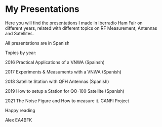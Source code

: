 # My Presentations

Here you will find the presentations I made in Iberradio Ham Fair on different years, related with different topics on RF Measurement, Antennas and Satellites.

All presentations are in Spanish

Topics by year:

  2016 Practical Applications of a VNWA (Spainsh)
  
  2017 Experiments & Measuments with a VNWA (Spanish)
  
  2018 Satellite Station with QFH Antennas (Spanish)
  
  2019 How to setup a Station for QO-100 Satellite (Spanish)
 
  2021 The Noise Figure and How to measure it. CANFI Project 
 
 
 Happy reading
 
 Alex
 EA4BFK
